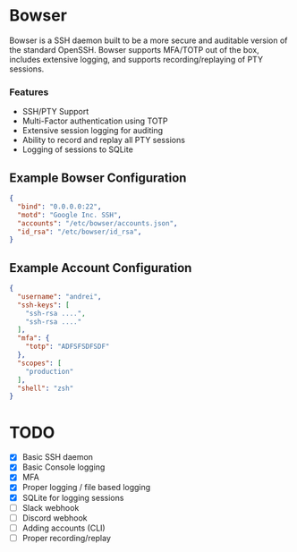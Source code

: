 # Bowser

Bowser is a SSH daemon built to be a more secure and auditable version of the standard OpenSSH. Bowser supports MFA/TOTP out of the box, includes extensive logging, and supports recording/replaying of PTY sessions.

### Features

- SSH/PTY Support
- Multi-Factor authentication using TOTP
- Extensive session logging for auditing
- Ability to record and replay all PTY sessions
- Logging of sessions to SQLite

## Example Bowser Configuration

```json
{
  "bind": "0.0.0.0:22",
  "motd": "Google Inc. SSH",
  "accounts": "/etc/bowser/accounts.json",
  "id_rsa": "/etc/bowser/id_rsa",
}
```

## Example Account Configuration
```json
{
  "username": "andrei",
  "ssh-keys": [
    "ssh-rsa ....",
    "ssh-rsa ...."
  ],
  "mfa": {
    "totp": "ADFSFSDFSDF"
  },
  "scopes": [
    "production"
  ],
  "shell": "zsh"
}
```

# TODO
- [x] Basic SSH daemon
- [x] Basic Console logging
- [x] MFA
- [x] Proper logging / file based logging
- [x] SQLite for logging sessions
- [ ] Slack webhook
- [ ] Discord webhook
- [ ] Adding accounts (CLI)
- [ ] Proper recording/replay
